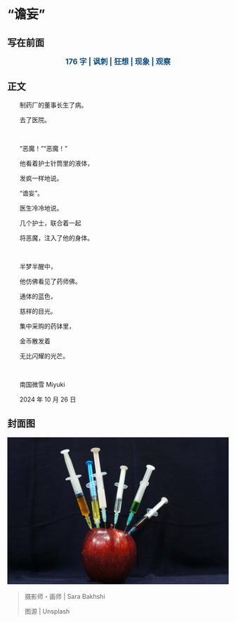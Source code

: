 # “谵妄”

## 写在前面

<p style="color:#0f4c81; text-align:center; font-weight:bold; font-size:larger;">176 字 | 讽刺 | 狂想 | 现象 | 观察</p>

## 正文

　　制药厂的董事长生了病。

　　去了医院。

<br />

　　“恶魔！”“恶魔！”

　　他看着护士针筒里的液体，

　　发疯一样地说。

　　“谵妄”。

　　医生冷冷地说。

　　几个护士，联合着一起

　　将恶魔，注入了他的身体。

<br />

　　半梦半醒中，

　　他仿佛看见了药师佛。

　　通体的蓝色，

　　慈祥的目光。

　　集中采购的药钵里，

　　金币散发着

　　无比闪耀的光芒。

<br />

　　南国微雪 Miyuki

　　2024 年 10 月 26 日

## 封面图

![](https://raw.githubusercontent.com/TinySnow/GithubImageHosting/main/blog/articles/poems/sara-bakhshi-MfnX4XtGnvU-unsplash.jpg)

> 摄影师・画师 | Sara Bakhshi
>
> 图源 | Unsplash